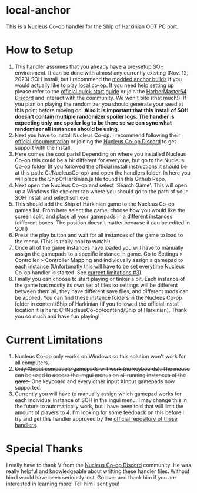 # local-anchor

This is a Nucleus Co-op handler for the Ship of Harkinian OOT PC port.

# How to Setup

1) This handler assumes that you already have a pre-setup SOH environment. It can be done with almost any currently existing (Nov. 12, 2023) SOH install, but I recommend the [modded anchor builds](https://github.com/garrettjoecox/OOT/pulls) if you would actually like to play local co-op. If you need help setting up please refer to the [official quick start guide](https://github.com/HarbourMasters/Shipwright#quick-start) or join the [HarborMaster64 Discord](https://discord.com/invite/shipofharkinian) and interact with the community. We won't bite (that much!). If you plan on playing the randomizer you should generate your seed at this point before moving on. **Also it is important that this install of SOH doesn't contain multiple randomizer spoiler logs. The handler is expecting only one spoiler log to be there so we can sync what randomizer all instances should be using.**
2) Next you have to install Nucleus Co-op. I recommend following their [official documentation](https://www.splitscreen.me/docs/installation/) or joining the [Nucleus Co-op Discord](https://discord.com/invite/QDUt8HpCvr) to get support with the install.
3) Here comes the cool parts! Depending on where you installed Nucleus Co-op this could be a bit different for everyone, but go to the Nucleus Co-op folder (If you followed the official install instructions it should be at this path: C:/NucleusCo-op) and open the handlers folder. In here you will place the ShipOfHarkinian.js file found in this Github Repo.
4) Next open the Nucleus Co-op and select 'Search Game'. This will open up a Windows file explorer tab where you should go to the path of your SOH install and select soh.exe.
5) This should add the Ship of Harkinian game to the Nucleus Co-op games list. From here select the game, choose how you would like the screen split, and place all your gamepads in a different instances (different boxes. The position doesn't matter because it can be edited in SOH)
6) Press the play button and wait for all instances of the game to load to the menu. (This is really cool to watch!)
7) Once all of the game instances have loaded you will have to manually assign the gamepads to a specific instance in game. Go to Settings > Controller > Controller Mapping and individually assign a gamepad to each instance (Unfortunatly this will have to be set everytime Nucleus Co-op handler is started. See [current limitations #3](https://github.com/mattman107/local-anchor/edit/main/README.md#current-limitations)).
8) Finally you can choose to start playing or tinker a bit. Each instance of the game has mostly its own set of files so settings will be different between them all, they have different save files, and different mods can be applied. You can find these instance folders in the Nucleus Co-op folder in content/Ship of Harkinian (If you followed the official install location it is here: C:/NucleusCo-op/contend/Ship of Harkinian). Thank you so much and have fun playing!

# Current Limitations 
1) Nucleus Co-op only works on Windows so this solution won't work for all computers.
2) ~~Only XInput compatible gamepads will work (no keyboards). The mouse can be used to access the imgui menus on all running instances of the game.~~ One keyboard and every other input XInput gamepads now supported.
3) Currently you will have to manually assign which gamepad works for each individual instance of SOH in the ingui menu. I may change this in the future to automatically work, but I have been told that will limit the amount of players to 4. I'm looking for some feedback on this before I try and get this handler approved by the [official repository of these handlers](https://hub.splitscreen.me/).


# Special Thanks
I really have to thank V from the [Nucleus Co-op Discord](https://discord.com/invite/QDUt8HpCvr) community. He was really helpful and knowledgeable about writting these handler files. Without him I would have been seriously lost. Go over and thank him if you are interested in learning more! Tell him I sent you!

